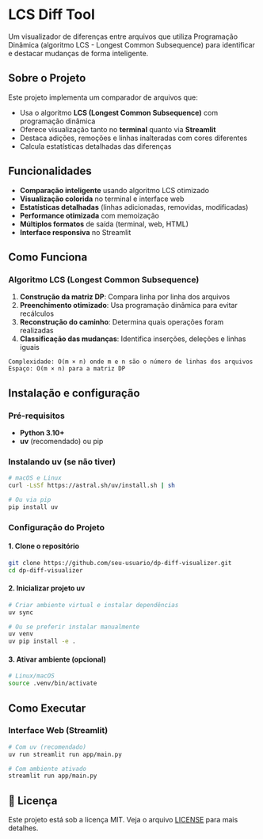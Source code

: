 # LCS Diff Tool

Um visualizador de diferenças entre arquivos que utiliza Programação Dinâmica (algoritmo LCS - Longest Common Subsequence) para identificar e destacar mudanças de forma inteligente.

## Sobre o Projeto

Este projeto implementa um comparador de arquivos que:

- Usa o algoritmo **LCS (Longest Common Subsequence)** com programação dinâmica
- Oferece visualização tanto no **terminal** quanto via **Streamlit**
- Destaca adições, remoções e linhas inalteradas com cores diferentes
- Calcula estatísticas detalhadas das diferenças

## Funcionalidades

- **Comparação inteligente** usando algoritmo LCS otimizado
- **Visualização colorida** no terminal e interface web
- **Estatísticas detalhadas** (linhas adicionadas, removidas, modificadas)
- **Performance otimizada** com memoização
- **Múltiplos formatos** de saída (terminal, web, HTML)
- **Interface responsiva** no Streamlit

## Como Funciona

### Algoritmo LCS (Longest Common Subsequence)

1. **Construção da matriz DP**: Compara linha por linha dos arquivos
2. **Preenchimento otimizado**: Usa programação dinâmica para evitar recálculos
3. **Reconstrução do caminho**: Determina quais operações foram realizadas
4. **Classificação das mudanças**: Identifica inserções, deleções e linhas iguais

```
Complexidade: O(m × n) onde m e n são o número de linhas dos arquivos
Espaço: O(m × n) para a matriz DP
```

## Instalação e configuração

### Pré-requisitos

- **Python 3.10+**
- **uv** (recomendado) ou pip

### Instalando uv (se não tiver)

```bash
# macOS e Linux
curl -LsSf https://astral.sh/uv/install.sh | sh

# Ou via pip
pip install uv
```

### Configuração do Projeto

#### 1. Clone o repositório

```bash
git clone https://github.com/seu-usuario/dp-diff-visualizer.git
cd dp-diff-visualizer
```

#### 2. Inicializar projeto uv

```bash
# Criar ambiente virtual e instalar dependências
uv sync

# Ou se preferir instalar manualmente
uv venv
uv pip install -e .
```

#### 3. Ativar ambiente (opcional)

```bash
# Linux/macOS
source .venv/bin/activate

```

## Como Executar

### Interface Web (Streamlit)

```bash
# Com uv (recomendado)
uv run streamlit run app/main.py

# Com ambiente ativado
streamlit run app/main.py
```

## 📄 Licença

Este projeto está sob a licença MIT. Veja o arquivo [LICENSE](LICENSE) para mais detalhes.
